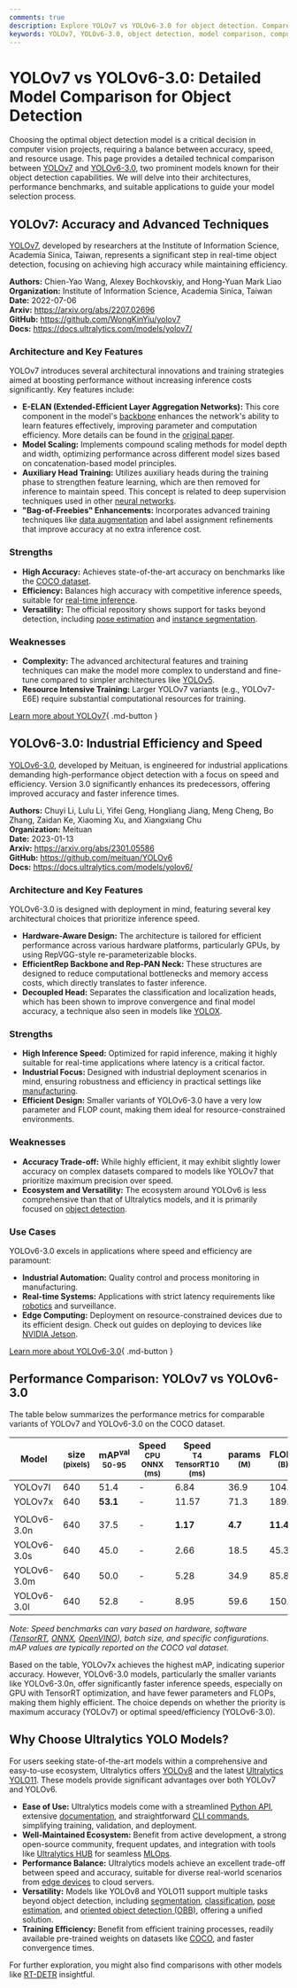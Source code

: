 ```yaml
---
comments: true
description: Explore YOLOv7 vs YOLOv6-3.0 for object detection. Compare architectures, benchmarks, and applications to select the best model for your project.
keywords: YOLOv7, YOLOv6-3.0, object detection, model comparison, computer vision, AI models, YOLO, deep learning, Ultralytics, performance benchmarks
---
```


# YOLOv7 vs YOLOv6-3.0: Detailed Model Comparison for Object Detection

Choosing the optimal object detection model is a critical decision in computer vision projects, requiring a balance between accuracy, speed, and resource usage. This page provides a detailed technical comparison between [YOLOv7](https://docs.ultralytics.com/models/yolov7/) and [YOLOv6-3.0](https://docs.ultralytics.com/models/yolov6/), two prominent models known for their object detection capabilities. We will delve into their architectures, performance benchmarks, and suitable applications to guide your model selection process.

<script async src="https://cdn.jsdelivr.net/npm/chart.js"></script>
<script defer src="../../javascript/benchmark.js"></script>

<canvas id="modelComparisonChart" width="1024" height="400" active-models='["YOLOv7", "YOLOv6-3.0"]'></canvas>

## YOLOv7: Accuracy and Advanced Techniques

[YOLOv7](https://github.com/WongKinYiu/yolov7), developed by researchers at the Institute of Information Science, Academia Sinica, Taiwan, represents a significant step in real-time object detection, focusing on achieving high accuracy while maintaining efficiency.

**Authors:** Chien-Yao Wang, Alexey Bochkovskiy, and Hong-Yuan Mark Liao  
**Organization:** Institute of Information Science, Academia Sinica, Taiwan  
**Date:** 2022-07-06  
**Arxiv:** <https://arxiv.org/abs/2207.02696>  
**GitHub:** <https://github.com/WongKinYiu/yolov7>  
**Docs:** <https://docs.ultralytics.com/models/yolov7/>

### Architecture and Key Features

YOLOv7 introduces several architectural innovations and training strategies aimed at boosting performance without increasing inference costs significantly. Key features include:

- **E-ELAN (Extended-Efficient Layer Aggregation Networks):** This core component in the model's [backbone](https://www.ultralytics.com/glossary/backbone) enhances the network's ability to learn features effectively, improving parameter and computation efficiency. More details can be found in the [original paper](https://arxiv.org/abs/2207.02696).
- **Model Scaling:** Implements compound scaling methods for model depth and width, optimizing performance across different model sizes based on concatenation-based model principles.
- **Auxiliary Head Training:** Utilizes auxiliary heads during the training phase to strengthen feature learning, which are then removed for inference to maintain speed. This concept is related to deep supervision techniques used in other [neural networks](https://www.ultralytics.com/glossary/neural-network-nn).
- **"Bag-of-Freebies" Enhancements:** Incorporates advanced training techniques like [data augmentation](https://docs.ultralytics.com/guides/yolo-data-augmentation/) and label assignment refinements that improve accuracy at no extra inference cost.

### Strengths

- **High Accuracy:** Achieves state-of-the-art accuracy on benchmarks like the [COCO dataset](https://docs.ultralytics.com/datasets/detect/coco/).
- **Efficiency:** Balances high accuracy with competitive inference speeds, suitable for [real-time inference](https://www.ultralytics.com/glossary/real-time-inference).
- **Versatility:** The official repository shows support for tasks beyond detection, including [pose estimation](https://docs.ultralytics.com/tasks/pose/) and [instance segmentation](https://docs.ultralytics.com/tasks/segment/).

### Weaknesses

- **Complexity:** The advanced architectural features and training techniques can make the model more complex to understand and fine-tune compared to simpler architectures like [YOLOv5](https://docs.ultralytics.com/models/yolov5/).
- **Resource Intensive Training:** Larger YOLOv7 variants (e.g., YOLOv7-E6E) require substantial computational resources for training.

[Learn more about YOLOv7](https://docs.ultralytics.com/models/yolov7/){ .md-button }

## YOLOv6-3.0: Industrial Efficiency and Speed

[YOLOv6-3.0](https://docs.ultralytics.com/models/yolov6/), developed by Meituan, is engineered for industrial applications demanding high-performance object detection with a focus on speed and efficiency. Version 3.0 significantly enhances its predecessors, offering improved accuracy and faster inference times.

**Authors:** Chuyi Li, Lulu Li, Yifei Geng, Hongliang Jiang, Meng Cheng, Bo Zhang, Zaidan Ke, Xiaoming Xu, and Xiangxiang Chu  
**Organization:** Meituan  
**Date:** 2023-01-13  
**Arxiv:** <https://arxiv.org/abs/2301.05586>  
**GitHub:** <https://github.com/meituan/YOLOv6>  
**Docs:** <https://docs.ultralytics.com/models/yolov6/>

### Architecture and Key Features

YOLOv6-3.0 is designed with deployment in mind, featuring several key architectural choices that prioritize inference speed.

- **Hardware-Aware Design:** The architecture is tailored for efficient performance across various hardware platforms, particularly GPUs, by using RepVGG-style re-parameterizable blocks.
- **EfficientRep Backbone and Rep-PAN Neck:** These structures are designed to reduce computational bottlenecks and memory access costs, which directly translates to faster inference.
- **Decoupled Head:** Separates the classification and localization heads, which has been shown to improve convergence and final model accuracy, a technique also seen in models like [YOLOX](https://docs.ultralytics.com/compare/yolov7-vs-yolox/).

### Strengths

- **High Inference Speed:** Optimized for rapid inference, making it highly suitable for real-time applications where latency is a critical factor.
- **Industrial Focus:** Designed with industrial deployment scenarios in mind, ensuring robustness and efficiency in practical settings like [manufacturing](https://www.ultralytics.com/solutions/ai-in-manufacturing).
- **Efficient Design:** Smaller variants of YOLOv6-3.0 have a very low parameter and FLOP count, making them ideal for resource-constrained environments.

### Weaknesses

- **Accuracy Trade-off:** While highly efficient, it may exhibit slightly lower accuracy on complex datasets compared to models like YOLOv7 that prioritize maximum precision over speed.
- **Ecosystem and Versatility:** The ecosystem around YOLOv6 is less comprehensive than that of Ultralytics models, and it is primarily focused on [object detection](https://www.ultralytics.com/glossary/object-detection).

### Use Cases

YOLOv6-3.0 excels in applications where speed and efficiency are paramount:

- **Industrial Automation:** Quality control and process monitoring in manufacturing.
- **Real-time Systems:** Applications with strict latency requirements like [robotics](https://www.ultralytics.com/glossary/robotics) and surveillance.
- **Edge Computing:** Deployment on resource-constrained devices due to its efficient design. Check out guides on deploying to devices like [NVIDIA Jetson](https://docs.ultralytics.com/guides/nvidia-jetson/).

[Learn more about YOLOv6-3.0](https://docs.ultralytics.com/models/yolov6/){ .md-button }

## Performance Comparison: YOLOv7 vs YOLOv6-3.0

The table below summarizes the performance metrics for comparable variants of YOLOv7 and YOLOv6-3.0 on the COCO dataset.

| Model       | size<br><sup>(pixels) | mAP<sup>val<br>50-95 | Speed<br><sup>CPU ONNX<br>(ms) | Speed<br><sup>T4 TensorRT10<br>(ms) | params<br><sup>(M) | FLOPs<br><sup>(B) |
| ----------- | --------------------- | -------------------- | ------------------------------ | ----------------------------------- | ------------------ | ----------------- |
| YOLOv7l     | 640                   | 51.4                 | -                              | 6.84                                | 36.9               | 104.7             |
| YOLOv7x     | 640                   | **53.1**             | -                              | 11.57                               | 71.3               | 189.9             |
|             |                       |                      |                                |                                     |                    |                   |
| YOLOv6-3.0n | 640                   | 37.5                 | -                              | **1.17**                            | **4.7**            | **11.4**          |
| YOLOv6-3.0s | 640                   | 45.0                 | -                              | 2.66                                | 18.5               | 45.3              |
| YOLOv6-3.0m | 640                   | 50.0                 | -                              | 5.28                                | 34.9               | 85.8              |
| YOLOv6-3.0l | 640                   | 52.8                 | -                              | 8.95                                | 59.6               | 150.7             |

_Note: Speed benchmarks can vary based on hardware, software ([TensorRT](https://docs.ultralytics.com/integrations/tensorrt/), [ONNX](https://docs.ultralytics.com/integrations/onnx/), [OpenVINO](https://docs.ultralytics.com/integrations/openvino/)), batch size, and specific configurations. mAP values are typically reported on the COCO val dataset._

Based on the table, YOLOv7x achieves the highest mAP, indicating superior accuracy. However, YOLOv6-3.0 models, particularly the smaller variants like YOLOv6-3.0n, offer significantly faster inference speeds, especially on GPU with TensorRT optimization, and have fewer parameters and FLOPs, making them highly efficient. The choice depends on whether the priority is maximum accuracy (YOLOv7) or optimal speed/efficiency (YOLOv6-3.0).

## Why Choose Ultralytics YOLO Models?

For users seeking state-of-the-art models within a comprehensive and easy-to-use ecosystem, Ultralytics offers [YOLOv8](https://docs.ultralytics.com/models/yolov8/) and the latest [Ultralytics YOLO11](https://docs.ultralytics.com/models/yolo11/). These models provide significant advantages over both YOLOv7 and YOLOv6.

- **Ease of Use:** Ultralytics models come with a streamlined [Python API](https://docs.ultralytics.com/usage/python/), extensive [documentation](https://docs.ultralytics.com/), and straightforward [CLI commands](https://docs.ultralytics.com/usage/cli/), simplifying training, validation, and deployment.
- **Well-Maintained Ecosystem:** Benefit from active development, a strong open-source community, frequent updates, and integration with tools like [Ultralytics HUB](https://docs.ultralytics.com/hub/) for seamless [MLOps](https://www.ultralytics.com/glossary/machine-learning-operations-mlops).
- **Performance Balance:** Ultralytics models achieve an excellent trade-off between speed and accuracy, suitable for diverse real-world scenarios from [edge devices](https://www.ultralytics.com/glossary/edge-ai) to cloud servers.
- **Versatility:** Models like YOLOv8 and YOLO11 support multiple tasks beyond object detection, including [segmentation](https://docs.ultralytics.com/tasks/segment/), [classification](https://docs.ultralytics.com/tasks/classify/), [pose estimation](https://docs.ultralytics.com/tasks/pose/), and [oriented object detection (OBB)](https://docs.ultralytics.com/tasks/obb/), offering a unified solution.
- **Training Efficiency:** Benefit from efficient training processes, readily available pre-trained weights on datasets like [COCO](https://docs.ultralytics.com/datasets/detect/coco/), and faster convergence times.

For further exploration, you might also find comparisons with other models like [RT-DETR](https://docs.ultralytics.com/compare/yolov7-vs-rtdetr/) insightful.
